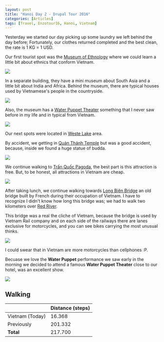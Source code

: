 ```yaml
---
layout: post
title: "Hanoi Day 2 - Drupal Tour 2016"
categories: [Articles]
tags: [Travel, Enzotour16, Hanoi, Vietnam]
---
```

Yesterday we started our day picking up some laundry we left behind the day before; Fortunately, our clothes returned completed and the best clean, the rate is 1 KG = 1 USD.

Our first tourist spot was the [Museum of Ethnology](https://en.wikipedia.org/wiki/Vietnam_Museum_of_Ethnology) where we could learn a little bit about ethnics that conform Vietnam. 

<img style="margin-right: 20px;" src="{{site.url }}/assets/img/hanoi-ethnology.jpg"/>

In a separate building, they have a mini museum about South Asia and a little bit about India and Africa. Behind the museum, there are typical houses used by Vietnamese's people in the countryside.

<img style="margin-right: 20px;" src="{{site.url }}/assets/img/hanoi-ethnology-houses.jpg"/>

Also, the museum has a [Water Puppet Theater](https://en.wikipedia.org/wiki/Water_puppetry) something that I never saw before in my life and in typical from Vietnam.

<img style="margin-right: 20px;" src="{{site.url }}/assets/img/water-puppet.jpg"/>

Our next spots were located in [Weste Lake](https://en.wikipedia.org/wiki/West_Lake_(Hanoi)) area.

By accident, we getting in [Quán Thánh Temple](https://en.wikipedia.org/wiki/Qu%C3%A1n_Th%C3%A1nh_Temple) but was a good accident, because, inside we found a huge statue of budda.

<img style="margin-right: 20px;" src="{{site.url }}/assets/img/quan-thanh-buddha.jpg"/>

We continue walking to [Trấn Quốc Pagoda](https://en.wikipedia.org/wiki/Tr%E1%BA%A5n_Qu%E1%BB%91c_Pagoda), the best part is this attraction is free. But, to be honest, all attractions in Vietnam are cheap.

<img style="margin-right: 20px;" src="{{site.url }}/assets/img/tran-quoc-pagoda.jpg"/>

After taking lunch, we continue walking towards [Long Biên Bridge](https://en.wikipedia.org/wiki/Long_Bi%C3%AAn_Bridge) an old bridge built by French during their occupation of Vietnam. I have to recognize I didn't know how long this bridge was; we had to walk two kilometers over [Red River](https://en.wikipedia.org/wiki/Red_River_(Asia)). 

This bridge was a real the cliche of Vietnam, because the bridge is used by Vietnam Rail company and on each side of the railways there are lanes exclusive for motorcycles, and you can see bikes carrying the most unusual thinks.

<img style="margin-right: 20px;" src="{{site.url }}/assets/img/bridge-bikes.jpg"/>

I could swear that in Vietnam are more motorcycles than cellphones :P.

Becuase we love the **Water Puppet** performance we saw early in the morning we decided to attend a famous **Water Puppet Theater** close to our hotel, was an excellent show.

<img style="margin-right: 20px;" src="{{site.url }}/assets/img/water-puppet-theater.jpg"/>

## Walking
|  | Distance (steps) |
|---|---|
| Vietnam (Today) |  16.368|
| Previously  | 201.332 |
| **Total**  | 217.700 | 